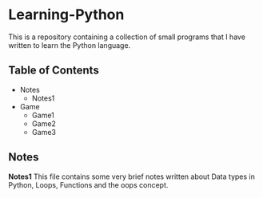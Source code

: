 # **Learning-Python**

This is a repository containing a collection of small programs that I have written to learn the Python language.

## **Table of Contents**
- Notes 
  - Notes1
- Game
  - Game1
  - Game2
  - Game3

## **Notes**
**Notes1**
This file contains some very brief notes written about Data types in Python, Loops, Functions and the oops concept.

